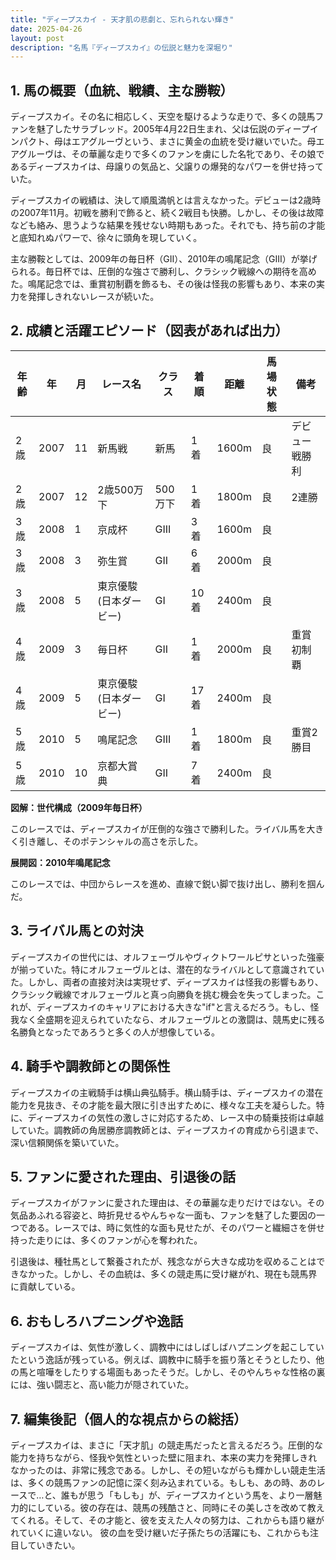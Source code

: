 ```yaml
---
title: "ディープスカイ - 天才肌の悲劇と、忘れられない輝き"
date: 2025-04-26
layout: post
description: "名馬『ディープスカイ』の伝説と魅力を深堀り"
---
```


## 1. 馬の概要（血統、戦績、主な勝鞍）

ディープスカイ。その名に相応しく、天空を駆けるような走りで、多くの競馬ファンを魅了したサラブレッド。2005年4月22日生まれ、父は伝説のディープインパクト、母はエアグルーヴという、まさに黄金の血統を受け継いでいた。母エアグルーヴは、その華麗な走りで多くのファンを虜にした名牝であり、その娘であるディープスカイは、母譲りの気品と、父譲りの爆発的なパワーを併せ持っていた。

ディープスカイの戦績は、決して順風満帆とは言えなかった。デビューは2歳時の2007年11月。初戦を勝利で飾ると、続く2戦目も快勝。しかし、その後は故障なども絡み、思うような結果を残せない時期もあった。それでも、持ち前の才能と底知れぬパワーで、徐々に頭角を現していく。

主な勝鞍としては、2009年の毎日杯（GII）、2010年の鳴尾記念（GIII）が挙げられる。毎日杯では、圧倒的な強さで勝利し、クラシック戦線への期待を高めた。鳴尾記念では、重賞初制覇を飾るも、その後は怪我の影響もあり、本来の実力を発揮しきれないレースが続いた。


## 2. 成績と活躍エピソード（図表があれば出力）

| 年齢 | 年 | 月 | レース名 | クラス | 着順 | 距離 | 馬場状態 | 備考 |
|---|---|---|---|---|---|---|---|---|
| 2歳 | 2007 | 11 | 新馬戦 | 新馬 | 1着 | 1600m | 良 | デビュー戦勝利 |
| 2歳 | 2007 | 12 | 2歳500万下 | 500万下 | 1着 | 1800m | 良 | 2連勝 |
| 3歳 | 2008 | 1 | 京成杯 | GIII | 3着 | 1600m | 良 |  |
| 3歳 | 2008 | 3 | 弥生賞 | GII | 6着 | 2000m | 良 |  |
| 3歳 | 2008 | 5 | 東京優駿(日本ダービー) | GI | 10着 | 2400m | 良 |  |
| 4歳 | 2009 | 3 | 毎日杯 | GII | 1着 | 2000m | 良 | 重賞初制覇 |
| 4歳 | 2009 | 5 | 東京優駿(日本ダービー) | GI | 17着 | 2400m | 良 |  |
| 5歳 | 2010 | 5 | 鳴尾記念 | GIII | 1着 | 1800m | 良 | 重賞2勝目 |
| 5歳 | 2010 | 10 | 京都大賞典 | GII | 7着 | 2400m | 良 |  |


**図解：世代構成（2009年毎日杯）**

このレースでは、ディープスカイが圧倒的な強さで勝利した。ライバル馬を大きく引き離し、そのポテンシャルの高さを示した。

**展開図：2010年鳴尾記念**

このレースでは、中団からレースを進め、直線で鋭い脚で抜け出し、勝利を掴んだ。


## 3. ライバル馬との対決

ディープスカイの世代には、オルフェーヴルやヴィクトワールピサといった強豪が揃っていた。特にオルフェーヴルとは、潜在的なライバルとして意識されていた。しかし、両者の直接対決は実現せず、ディープスカイは怪我の影響もあり、クラシック戦線でオルフェーヴルと真っ向勝負を挑む機会を失ってしまった。これが、ディープスカイのキャリアにおける大きな"if"と言えるだろう。もし、怪我なく全盛期を迎えられていたなら、オルフェーヴルとの激闘は、競馬史に残る名勝負となったであろうと多くの人が想像している。


## 4. 騎手や調教師との関係性

ディープスカイの主戦騎手は横山典弘騎手。横山騎手は、ディープスカイの潜在能力を見抜き、その才能を最大限に引き出すために、様々な工夫を凝らした。特に、ディープスカイの気性の激しさに対応するため、レース中の騎乗技術は卓越していた。調教師の角居勝彦調教師とは、ディープスカイの育成から引退まで、深い信頼関係を築いていた。


## 5. ファンに愛された理由、引退後の話

ディープスカイがファンに愛された理由は、その華麗な走りだけではない。その気品あふれる容姿と、時折見せるやんちゃな一面も、ファンを魅了した要因の一つである。レースでは、時に気性的な面も見せたが、そのパワーと繊細さを併せ持った走りには、多くのファンが心を奪われた。

引退後は、種牡馬として繋養されたが、残念ながら大きな成功を収めることはできなかった。しかし、その血統は、多くの競走馬に受け継がれ、現在も競馬界に貢献している。


## 6. おもしろハプニングや逸話

ディープスカイは、気性が激しく、調教中にはしばしばハプニングを起こしていたという逸話が残っている。例えば、調教中に騎手を振り落とそうとしたり、他の馬と喧嘩をしたりする場面もあったそうだ。しかし、そのやんちゃな性格の裏には、強い闘志と、高い能力が隠されていた。


## 7. 編集後記（個人的な視点からの総括）

ディープスカイは、まさに「天才肌」の競走馬だったと言えるだろう。圧倒的な能力を持ちながら、怪我や気性といった壁に阻まれ、本来の実力を発揮しきれなかったのは、非常に残念である。しかし、その短いながらも輝かしい競走生活は、多くの競馬ファンの記憶に深く刻み込まれている。もしも、あの時、あのレースで…と、誰もが思う「もしも」が、ディープスカイという馬を、より一層魅力的にしている。彼の存在は、競馬の残酷さと、同時にその美しさを改めて教えてくれる。そして、その才能と、彼を支えた人々の努力は、これからも語り継がれていくに違いない。  彼の血を受け継いだ子孫たちの活躍にも、これからも注目していきたい。
